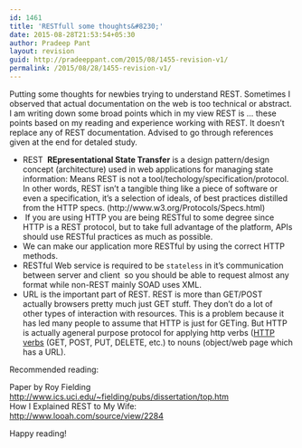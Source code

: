 ```yaml
---
id: 1461
title: 'RESTfull some thoughts&#8230;'
date: 2015-08-28T21:53:54+05:30
author: Pradeep Pant
layout: revision
guid: http://pradeeppant.com/2015/08/1455-revision-v1/
permalink: /2015/08/28/1455-revision-v1/
---
```

<div>
  Putting some thoughts for newbies trying to understand REST. Sometimes I observed that actual documentation on the web is too technical or abstract. I am writing down some broad points which in my view REST is &#8230; these points based on my reading and experience working with REST. It doesn&#8217;t replace any of REST documentation. Advised to go through references given at the end for detaled study.
</div>

<div>
</div>

<div>
  <ul>
    <li>
      REST  <strong>REpresentational State Transfer</strong> is a design pattern/design concept (architecture) used in web applications for managing state information: Means REST is not a tool/techology/specification/protocol. In other words, REST isn&#8217;t a tangible thing like a piece of software or even a specification, it&#8217;s a selection of ideals, of best practices distilled from the HTTP specs. (http://www.w3.org/Protocols/Specs.html)
    </li>
    <li>
       If you are using HTTP you are being RESTful to some degree since HTTP is a REST protocol, but to take full advantage of the platform, APIs should use RESTful practices as much as possible.
    </li>
    <li>
      We can make our application more RESTful by using the correct HTTP methods.
    </li>
    <li>
      RESTful Web service is required to be <code>stateless</code> in it&#8217;s communication between server and client  so you should be able to request almost any format while non-REST mainly SOAD uses XML.
    </li>
    <li>
      URL is the important part of REST. REST is more than GET/POST actually browsers pretty much just GET stuff. They don&#8217;t do a lot of other types of interaction with resources. This is a problem because it has led many people to assume that HTTP is just for GETing. But HTTP is actually ageneral purpose protocol for applying http verbs (<a href="http://www.wikiwand.com/en/HTTP_verbs">HTTP verbs</a> (GET, POST, PUT, DELETE, etc.) to nouns (object/web page which has a URL).
    </li>
  </ul>
</div>

Recommended reading:

Paper by Roy Fielding http://www.ics.uci.edu/~fielding/pubs/dissertation/top.htm  
How I Explained REST to My Wife:  
http://www.looah.com/source/view/2284

Happy reading!